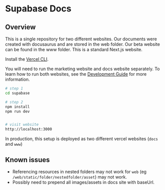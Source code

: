 # Supabase Docs

## Overview

This is a single repository for two different websites. Our documents were created with docusaurus and are stored in the web folder. Our beta website can be found in the www folder. This is a standard Next.js website.

Install the [Vercel CLI](https://vercel.com/cli).

You will need to run the marketing website and docs website separately. To learn how to run both websites, see the [Development Guide](../DEVELOPERS.md) for more information.

```sh
# step 1
cd supabase

# step 2
npm install
npm run dev


# visit website
http://localhost:3000
```

In production, this setup is deployed as two different vercel websites (`docs` and `www`)

## Known issues

- Referencing resources in nested folders may not work for `web` (eg `/web/static/folder/nestedfolder/asset`) may not work.
- Possibly need to prepend all images/assets in docs site with baseUrl.
